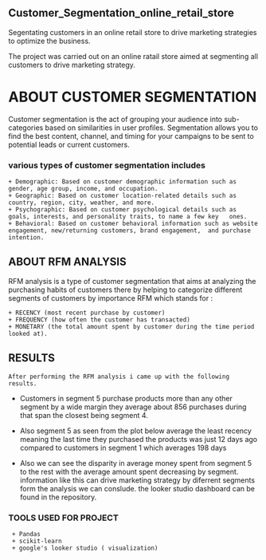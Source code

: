##    Customer_Segmentation_online_retail_store

Segentating customers in an online retail store to drive marketing strategies to optimize the business.

The project was carried out on an online ratail store aimed at segmenting all customers to drive marketing strategy.

# ABOUT CUSTOMER SEGMENTATION

Customer segmentation is the act of grouping your audience into sub-categories based on similarities in user profiles. Segmentation allows you to find the best content, channel, and timing for your campaigns to be sent to potential leads or current customers.


###  various types of customer segmentation includes

    + Demographic: Based on customer demographic information such as gender, age group, income, and occupation.
    + Geographic: Based on customer location-related details such as country, region, city, weather, and more.
    + Psychographic: Based on customer psychological details such as goals, interests, and personality traits, to name a few key   ones.
    + Behavioral: Based on customer behavioral information such as website engagement, new/returning customers, brand engagement,  and purchase intention.

## ABOUT RFM ANALYSIS

RFM analysis is a type of customer segmentation that aims at analyzing the purchasing habits of customers there by helping to categorize different segments of customers by importance
RFM which stands for :

    + RECENCY (most recent purchase by customer) 
    + FREQUENCY (how often the customer has transacted) 
    + MONETARY (the total amount spent by customer during the time period looked at).

## RESULTS 
    After performing the RFM analysis i came up with the following results.

   + Customers in segment 5 purchase products more than any other segment by a wide margin they average about 856 purchases during that span the closest being segment 4.

   + Also segment 5 as seen from the plot below average the least recency meaning the last time they purchased the products was just 12 days ago compared to customers in segment 1 which averages 198 days 

   + Also we can see the disparity in average money spent from segment 5 to the rest with the average amount spent decreasing by segment.
   information like this can drive marketing strategy by diferrent segments form the analysis we can conslude.
   the looker studio dashboard can be found in the repository.

### TOOLS USED FOR PROJECT
     
     + Pandas
     + scikit-learn
     + google's looker studio ( visualization)


